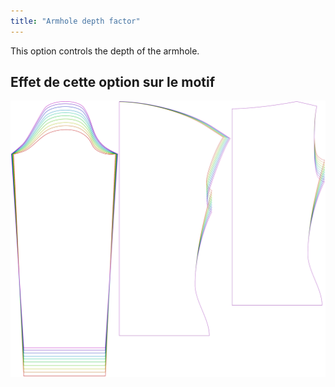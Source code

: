 ```yaml
---
title: "Armhole depth factor"
---
```


This option controls the depth of the armhole.

## Effet de cette option sur le motif

![This image shows the effect of this option by superimposing several variants that have a different value for this option](diana_armholedepthfactor_sample.svg "Effect of this option on the pattern")
